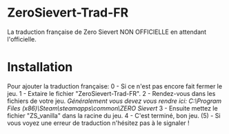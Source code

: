 # ZeroSievert-Trad-FR
La traduction française de Zero Sievert NON OFFICIELLE en attendant l'officielle.

# Installation

Pour ajouter la traduction française:
0 - Si ce n'est pas encore fait fermer le jeu.
1 - Extaire le fichier "ZeroSievert-Trad-FR".
2 - Rendez-vous dans les fichiers de votre jeu.
*Généralement vous devez vous rendre ici: C:\Program Files (x86)\Steam\steamapps\common\ZERO Sievert* 
3 - Ensuite mettez le fichier "ZS_vanilla" dans la racine du jeu.
4 - C'est terminé, bon jeu.
(5) - Si vous voyez une erreur de traduction n'hésitez pas à le signaler !
  

